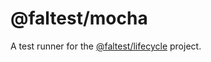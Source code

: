 # @faltest/mocha

A test runner for the [@faltest/lifecycle](https://github.com/CrowdStrike/faltest/blob/master/packages/lifecycle) project.
